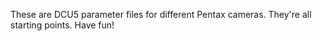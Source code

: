 These are DCU5 parameter files for different Pentax cameras. They're all starting points. Have fun!
